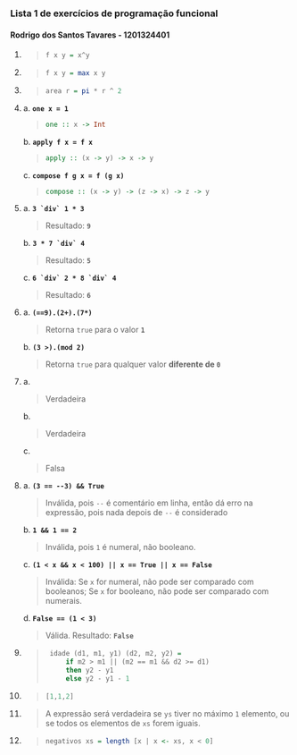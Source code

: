 ### Lista 1 de exercícios de programação funcional

#### Rodrigo dos Santos Tavares - 1201324401

1. > ```haskell
   > f x y = x^y

2. > ```haskell
   > f x y = max x y

3. > ```haskell
   > area r = pi * r ^ 2

4. a. **`one x = 1`**

    > ```haskell
    > one :: x -> Int

   b. **`apply f x = f x`**

    > ```haskell
    > apply :: (x -> y) -> x -> y

   c. **`compose f g x = f (g x)`**

    > ```haskell
    > compose :: (x -> y) -> (z -> x) -> z -> y

5. <!-- -->
   a. **``3 `div` 1 * 3``**
    > Resultado: **`9`**

   b. **``3 * 7 `div` 4``**
    > Resultado: **`5`**

   c. **``6 `div` 2 * 8 `div` 4``**
    > Resultado: **`6`**

6. a. **`(==9).(2+).(7*)`**
    > Retorna `true` para o valor **`1`**

   b. **`(3 >).(mod 2)`**
    > Retorna `true` para qualquer valor **diferente de `0`**
7. a.
    > Verdadeira

   b.
    > Verdadeira

   c.
    > Falsa

8. a. **`(3 == --3) && True`**
    > Inválida, pois `--` é comentário em linha, então dá erro na expressão, pois nada depois de `--` é considerado

   b. **`1 && 1 == 2`**
    > Inválida, pois `1` é numeral, não booleano.

   c. **`(1 < x && x < 100) || x == True || x == False`**
    > Inválida: Se `x` for numeral, não pode ser comparado com booleanos; Se `x` for booleano, não pode ser comparado com numerais.

   d. **`False == (1 < 3)`**
    > Válida. Resultado: **`False`**

9. > ```haskell
   >  idade (d1, m1, y1) (d2, m2, y2) =
   >      if m2 > m1 || (m2 == m1 && d2 >= d1)
   >      then y2 - y1
   >      else y2 - y1 - 1

10. > ```haskell
    > [1,1,2]

11. > A expressão será verdadeira se `ys` tiver no máximo `1` elemento, ou se todos os elementos de `xs` forem iguais.

12. > ```haskell
    > negativos xs = length [x | x <- xs, x < 0]
